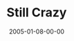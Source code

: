 ---
layout: message
category: message
series: "Revolution"
title: "Still Crazy"
date: 2005-01-08-00-00
message_id: 138
audio: "http://s3.amazonaws.com/crossroads-media/messages/audio/Revolution_01_01-08-05_Still_Crazy.mp3"
audio-duration: "37:59"
tag: 
 - evil
 - war
 - generosity
 - giving
 - campaign
 - purpose
 - church
 - revolution
 - tome
 - crazy
explicit: false
---